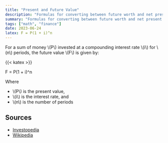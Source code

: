 ```yaml
---
title: "Present and Future Value"
description: "Formulas for converting between future worth and net present worth"
summary: "Formulas for converting between future worth and net present worth"
tags: ["math", "finance"]
date: 2023-06-24
latex: F = P(1 + i)^n
---
```


For a sum of money \\(P\\) invested at a compounding interest rate \\(i\\) for \\(n\\) periods, the future value \\(F\\) is given by:

{{< katex >}}

F = P(1 + i)^n

Where

* \\(P\\) is the present value,
* \\(i\\) is the interest rate, and
* \\(n\\) is the number of periods

## Sources
- [Investopedia](https://www.investopedia.com/terms/f/futurevalue.asp)
- [Wikipedia](https://en.wikipedia.org/wiki/Future_value#Compound_interest)